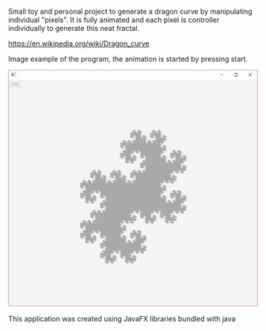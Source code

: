 Small toy and personal project to generate a dragon curve by manipulating individual "pixels".
It is fully animated and each pixel is controller individually to generate this neat fractal.

https://en.wikipedia.org/wiki/Dragon_curve


Image example of the program, the animation is started by pressing start.

![Fractal example](images/image01.jpg "Fractal example")

This application was created using JavaFX libraries bundled with java
